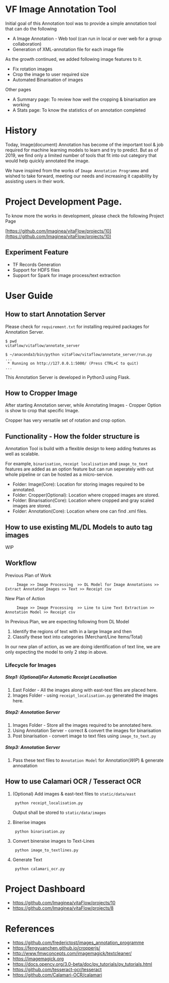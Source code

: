 

# VF Image Annotation Tool


Initial goal of this Annotation tool was to provide a simple annotation tool that can do the following

* A Image Annotation - Web tool (can run in local or over web for a group collaboration)
* Generation of XML-annotation file for each image file

As the growth continued, we added following image features to it.

* Fix rotation images
* Crop the image to user required size
* Automated Binarisation of images

Other pages

* A Summary page: To review how well the cropping & binarisation are working
* A Stats page: To know the statistics of on annotation completed

# History

Today, Image(document) Annotation has become of the important tool & job required for machine learning models to learn and try to predict. But as of 2019, we find only a limited number of tools that fit into out category that would help quickly annotated the image.

We have inspired from the works of `Image Annotation Programme` and wished to take forward, meeting our needs and increasing it capability by assisting users in their work.



# Project Development Page.

To know more the works in development, please check the following Project Page

[https://github.com/Imaginea/vitaFlow/projects/10](https://github.com/Imaginea/vitaFlow/projects/10)

## Experiment Feature

* TF Records Generation
* Support for HDFS files
* Support for Spark for image process/text extraction

# User Guide

## How to start Annotation Server

Please check for `requirement.txt` for installing required packages for Annotation Server.

```
$ pwd
vitaFlow/vitaflow/annotate_server

$ ~/anaconda3/bin/python vitaFlow/vitaflow/annotate_server/run.py
...
 * Running on http://127.0.0.1:5000/ (Press CTRL+C to quit)
...
```

This Annotation Server is developed in Python3 using Flask. 

## How to Cropper Image

After starting Annotation server, while Annotating Images - Cropper Option is show to crop that specific Image.

Cropper has very versatile set of rotation and crop option.

## Functionality - How the folder structure is

Annotation Tool is build with a flexible design to keep adding features as well as scalable.

For example, `binarisation`, `receipt localisation` and `image_to_text` features are added as an option feature but can run seperately with out whole pipeline or can be hosted as a micro-service.

- Folder: Image(Core): Location for storing images required to be annotated.
- Folder: Cropper(Optional): Location where cropped images are stored.
- Folder: Binarisation(Core): Location where cropped and gray scaled images are stored.
- Folder: Annotation(Core): Location where one can find .xml files.

## How to use existing ML/DL Models to auto tag images

WIP

## Workflow

Previous Plan of Work

         Image >> Image Processing  >> DL Model for Image Annotations >> Extract Annotated Images >> Text >> Receipt csv

New Plan of Action

         Image >> Image Processing  >> Line to Line Text Extraction >> Annotation Model >> Receipt csv

In Previous Plan, we are expecting following from DL Model

1. Identify the regions of text with in a large Image and then 
2. Classify these text into categories (Merchant/Line Items/Total)

In our new plan of action, as we are doing identification of text line, we are only expecting the model to only 2 step in above.    

### Lifecycle for Images

##### Step1: (Optional)For Automatic Receipt Localisation
1. East Folder - All the images along with east-text files are placed here.
2. Images Folder - using `receipt_localisation.py` generated the images here.

##### Step2: Annotation Server
1. Images Folder - Store all the images required to be annotated here.
2. Using Annotation Server - correct & convert the images for binarisation
3. Post binarisation - convert image to text files using `image_to_text.py`


##### Step3: Annotation Server
1. Pass these text files to `Annotation Model` for Annotation(_WIP_) & generate annoatation


## How to use Calamari OCR / Tesseract OCR

1. (Optional) Add images & east-text files to `static/data/east`

        python receipt_localisation.py
   
   Output shall be stored to `static/data/images` 

2. Binerise images

        python binarisation.py
        
3. Convert bineraise images to Text-Lines

        python image_to_textlines.py

4. Generate Text

        python calamari_ocr.py

# Project Dashboard

* https://github.com/Imaginea/vitaFlow/projects/10
* https://github.com/Imaginea/vitaFlow/projects/8

# References

* https://github.com/frederictost/images_annotation_programme
* https://fengyuanchen.github.io/cropperjs/
* http://www.fmwconcepts.com/imagemagick/textcleaner/
* https://imagemagick.org
* https://docs.opencv.org/3.0-beta/doc/py_tutorials/py_tutorials.html
* https://github.com/tesseract-ocr/tesseract
* https://github.com/Calamari-OCR/calamari

